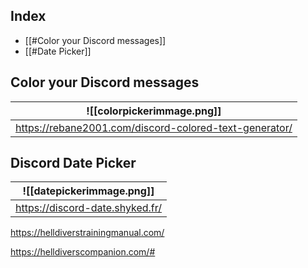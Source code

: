 ## Index
- [[#Color your Discord messages]]
- [[#Date Picker]]

## Color your Discord messages

| ![[colorpickerimmage.png]]                   |
| ------------------------------------------------------ |
| https://rebane2001.com/discord-colored-text-generator/ |

## Discord Date Picker

| ![[datepickerimmage.png]] |
| ------------------------------------ |
| https://discord-date.shyked.fr/      |
https://helldiverstrainingmanual.com/

https://helldiverscompanion.com/#
